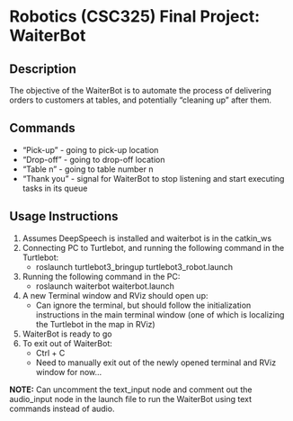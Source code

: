 # Robotics (CSC325) Final Project: WaiterBot

## Description
The objective of the WaiterBot is to automate the process of delivering orders to customers at tables, and potentially “cleaning up” after them.

## Commands
- “Pick-up” - going to pick-up location
- “Drop-off” - going to drop-off location
- “Table n” - going to table number n 
- “Thank you” - signal for WaiterBot to stop listening and start executing tasks in its queue

## Usage Instructions
1. Assumes DeepSpeech is installed and waiterbot is in the catkin_ws
2. Connecting PC to Turtlebot, and running the following command in the Turtlebot:
   * roslaunch turtlebot3_bringup turtlebot3_robot.launch
3. Running the following command in the PC:
   * roslaunch waiterbot waiterbot.launch
4. A new Terminal window and RViz should open up:
   * Can ignore the terminal, but should follow the initialization instructions in the main terminal window (one of which is localizing the Turtlebot in the map in RViz)
5. WaiterBot is ready to go
6. To exit out of WaiterBot:
   * Ctrl + C
   * Need to manually exit out of the newly opened terminal and RViz window for now…

**NOTE:** Can uncomment the text_input node and comment out the audio_input node in the launch file to run the WaiterBot using text commands instead of audio.

